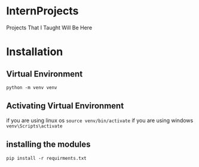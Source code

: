 # InternProjects
 Projects That I Taught Will Be Here
# Installation
## Virtual Environment
`python -m venv venv`
## Activating Virtual Environment
if you are using linux os
`source venv/bin/activate`
if you are using windows
`venv\Scripts\activate`
## installing the modules
`pip install -r requirments.txt`
